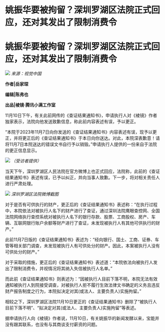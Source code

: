 # 姚振华要被拘留？深圳罗湖区法院正式回应，还对其发出了限制消费令

# 姚振华要被拘留？深圳罗湖区法院正式回应，还对其发出了限制消费令

![](https://inews.gtimg.com/news_bt/O1G-c9gRFSPJ7NO7ceEiAfrDcT2xtqEb8DhDkYPG6Yn74AA/1000)
_来源：视觉中国_

**作者|岳家琛**

**编辑|陈弗也**

**出品|棱镜·腾讯小满工作室**

11月10日下午，有关此前网传的《查证结果通知书》，申请执行人对《棱镜》作者独家表示，法院向他发送致歉信息，称此前内容表述有误，予以更正。

“本院于2023年11月7日向你发送的《查证结果通知书》内容表述有误，现予以更正，并将更正后的《查证结果通知书》于本日向你送达。对此，本院深表歉意！请将11月7日本院送达的错误文书自行予以销毁。”申请执行人提供的一份来自于法院的更正信息显示。

![](https://inews.gtimg.com/news_bt/OdaFbHMWTP6P_U4Rr_GsbcolKYEwG0ZSxCwDiCnsfc97UAA/1000)
_（受访者提供）_

当天下午，深圳罗湖区人民法院在官方微博上也正式回应，法院称，此前的《查证结果通知书》表述有误，已予以纠正，并向当事人致歉。下一步，将对相关责任人进行严肃处理。

![](https://inews.gtimg.com/news_bt/OzdzJjdTyLtFkVJciW7BPE4jaB2O1DIv9TKzaYoP5OU6oAA/1000)
_深圳罗湖区法院微博截图_

对于是否有可供执行的财产，更正后的《查证结果通知书》表述称：“在执行过程中，本院依法对被执行人名下的财产进行了查证，通过深圳法院鹰眼查控网、全国法院网络执行查控系统对被执行人名下的银行存款、股票、工商股权、房产、车辆、互联网银行账户余额等财产进行了查证，未发现被执行人有其他可供执行的财产。”

此前11月7日版的《查证结果通知书》表述为：“经向银行、国土、工商、证券、车管等相关部门调查，未发现被执行人有可供处分的财产。因此，本案被执行人没有可供处分的财产。”

对于采取的措施，更正后的《查证结果通知书》表述道：“本院依法向被执行人发出了限制消费令，并视情况将其纳入失信被执行人名单。”

而此前《查证结果通知书》则表述为：“因被执行人目前下落不明，本院无法有效通知被执行人到院接受调查，对被执行人拒不履行生效法律文书确定的义务且违反财产报告制度之行为，本院拟决定对其(或法人、主要负责人)实施拘留。”

相较之下，深圳罗湖区法院11月10日更正的《查证结果通知书》删除了“被执行人目前下落不明”、“拟决定对其(或法人、主要负责人)实施拘留”等表述。

据申请执行人向《棱镜》作者说，11月10日，有关姚振华的新闻发酵以来，宝能并没有跟其联系，也没有与其商谈支付薪资的问题。

